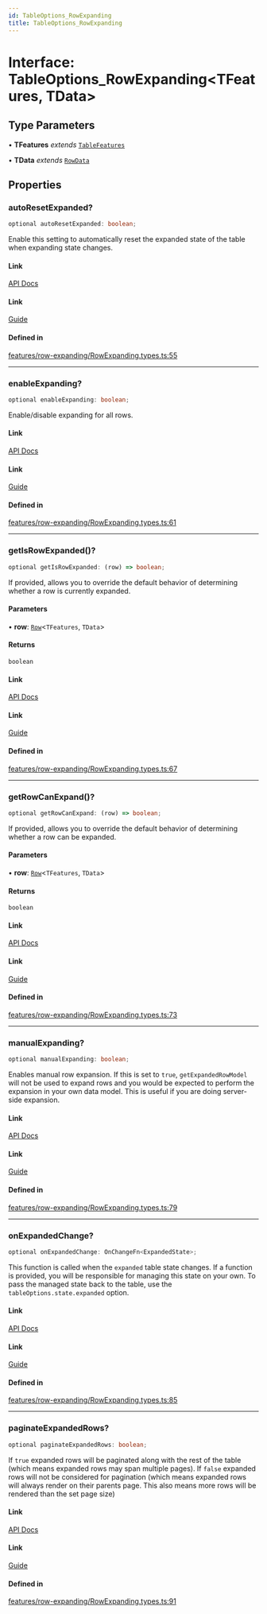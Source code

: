 ```yaml
---
id: TableOptions_RowExpanding
title: TableOptions_RowExpanding
---
```


# Interface: TableOptions\_RowExpanding\<TFeatures, TData\>

## Type Parameters

• **TFeatures** *extends* [`TableFeatures`](tablefeatures.md)

• **TData** *extends* [`RowData`](../type-aliases/rowdata.md)

## Properties

### autoResetExpanded?

```ts
optional autoResetExpanded: boolean;
```

Enable this setting to automatically reset the expanded state of the table when expanding state changes.

#### Link

[API Docs](https://tanstack.com/table/v8/docs/api/features/expanding#autoresetexpanded)

#### Link

[Guide](https://tanstack.com/table/v8/docs/guide/expanding)

#### Defined in

[features/row-expanding/RowExpanding.types.ts:55](https://github.com/TanStack/table/blob/b1e6b79157b0debc7222660572b06c8b857f4605/packages/table-core/src/features/row-expanding/RowExpanding.types.ts#L55)

***

### enableExpanding?

```ts
optional enableExpanding: boolean;
```

Enable/disable expanding for all rows.

#### Link

[API Docs](https://tanstack.com/table/v8/docs/api/features/expanding#enableexpanding)

#### Link

[Guide](https://tanstack.com/table/v8/docs/guide/expanding)

#### Defined in

[features/row-expanding/RowExpanding.types.ts:61](https://github.com/TanStack/table/blob/b1e6b79157b0debc7222660572b06c8b857f4605/packages/table-core/src/features/row-expanding/RowExpanding.types.ts#L61)

***

### getIsRowExpanded()?

```ts
optional getIsRowExpanded: (row) => boolean;
```

If provided, allows you to override the default behavior of determining whether a row is currently expanded.

#### Parameters

• **row**: [`Row`](../type-aliases/row.md)\<`TFeatures`, `TData`\>

#### Returns

`boolean`

#### Link

[API Docs](https://tanstack.com/table/v8/docs/api/features/expanding#getisrowexpanded)

#### Link

[Guide](https://tanstack.com/table/v8/docs/guide/expanding)

#### Defined in

[features/row-expanding/RowExpanding.types.ts:67](https://github.com/TanStack/table/blob/b1e6b79157b0debc7222660572b06c8b857f4605/packages/table-core/src/features/row-expanding/RowExpanding.types.ts#L67)

***

### getRowCanExpand()?

```ts
optional getRowCanExpand: (row) => boolean;
```

If provided, allows you to override the default behavior of determining whether a row can be expanded.

#### Parameters

• **row**: [`Row`](../type-aliases/row.md)\<`TFeatures`, `TData`\>

#### Returns

`boolean`

#### Link

[API Docs](https://tanstack.com/table/v8/docs/api/features/expanding#getrowcanexpand)

#### Link

[Guide](https://tanstack.com/table/v8/docs/guide/expanding)

#### Defined in

[features/row-expanding/RowExpanding.types.ts:73](https://github.com/TanStack/table/blob/b1e6b79157b0debc7222660572b06c8b857f4605/packages/table-core/src/features/row-expanding/RowExpanding.types.ts#L73)

***

### manualExpanding?

```ts
optional manualExpanding: boolean;
```

Enables manual row expansion. If this is set to `true`, `getExpandedRowModel` will not be used to expand rows and you would be expected to perform the expansion in your own data model. This is useful if you are doing server-side expansion.

#### Link

[API Docs](https://tanstack.com/table/v8/docs/api/features/expanding#manualexpanding)

#### Link

[Guide](https://tanstack.com/table/v8/docs/guide/expanding)

#### Defined in

[features/row-expanding/RowExpanding.types.ts:79](https://github.com/TanStack/table/blob/b1e6b79157b0debc7222660572b06c8b857f4605/packages/table-core/src/features/row-expanding/RowExpanding.types.ts#L79)

***

### onExpandedChange?

```ts
optional onExpandedChange: OnChangeFn<ExpandedState>;
```

This function is called when the `expanded` table state changes. If a function is provided, you will be responsible for managing this state on your own. To pass the managed state back to the table, use the `tableOptions.state.expanded` option.

#### Link

[API Docs](https://tanstack.com/table/v8/docs/api/features/expanding#onexpandedchange)

#### Link

[Guide](https://tanstack.com/table/v8/docs/guide/expanding)

#### Defined in

[features/row-expanding/RowExpanding.types.ts:85](https://github.com/TanStack/table/blob/b1e6b79157b0debc7222660572b06c8b857f4605/packages/table-core/src/features/row-expanding/RowExpanding.types.ts#L85)

***

### paginateExpandedRows?

```ts
optional paginateExpandedRows: boolean;
```

If `true` expanded rows will be paginated along with the rest of the table (which means expanded rows may span multiple pages). If `false` expanded rows will not be considered for pagination (which means expanded rows will always render on their parents page. This also means more rows will be rendered than the set page size)

#### Link

[API Docs](https://tanstack.com/table/v8/docs/api/features/expanding#paginateexpandedrows)

#### Link

[Guide](https://tanstack.com/table/v8/docs/guide/expanding)

#### Defined in

[features/row-expanding/RowExpanding.types.ts:91](https://github.com/TanStack/table/blob/b1e6b79157b0debc7222660572b06c8b857f4605/packages/table-core/src/features/row-expanding/RowExpanding.types.ts#L91)
